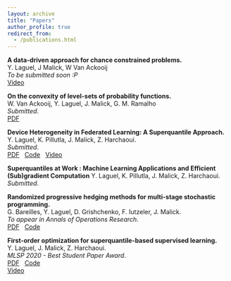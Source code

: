 ```yaml
---
layout: archive
title: "Papers"
author_profile: true
redirect_from:
  - /publications.html
---
```


**A data-driven approach for chance constrained problems.**  
Y. Laguel, J Malick, W Van Ackooij  
*To be submitted soon :P*  
[Video](https://www.youtube.com/watch?v=KB3sV-trEy4&list)  

**On the convexity of level-sets of probability functions.**  
W. Van Ackooij, Y. Laguel, J. Malick, G. M. Ramalho  
*Submitted*.  
[PDF](/files/transconcavity-paper.pdf)  

**Device Heterogeneity in Federated Learning: A Superquantile Approach.**  
Y. Laguel, K. Pillutla, J. Malick, Z. Harchaoui.  
*Submitted*.  
[PDF](https://arxiv.org/pdf/2002.11223.pdf) &nbsp;
[Code](https://github.com/krishnap25/simplicial-fl) &nbsp;
[Video](https://www.youtube.com/watch?v=W-oNzU04Y8I)

**Superquantiles at Work : Machine Learning Applications and Efficient (Sub)gradient Computation**
Y. Laguel, K. Pillutla, J. Malick, Z. Harchaoui.
*Submitted*.  

**Randomized progressive hedging methods for multi-stage stochastic programming.**  
G. Bareilles, Y. Laguel, D. Grishchenko, F. Iutzeler, J. Malick.  
*To appear in Annals of Operations Research*.  
[PDF](https://hal.archives-ouvertes.fr/hal-02946615/document) &nbsp;
[Code](https://github.com/yassine-laguel/RandomizedProgressiveHedging.jl)

**First-order optimization for superquantile-based supervised learning.**  
Y. Laguel, J. Malick, Z. Harchaoui.  
*MLSP 2020 - Best Student Paper Award*.  
[PDF](https://arxiv.org/abs/2009.14575) &nbsp;
[Code](https://github.com/yassine-laguel/spqr) &nbsp;  
[Video](https://www.youtube.com/watch?v=JRWvWxOxRiQ)  

<!--
{% if author.googlescholar %}
  You can also find my articles on <u><a href="{{author.googlescholar}}">my Google Scholar profile</a>.</u>
{% endif %}

{% include base_path %}

{% for post in site.publications reversed %}
  {% include archive-single.html %}
{% endfor %} -->
